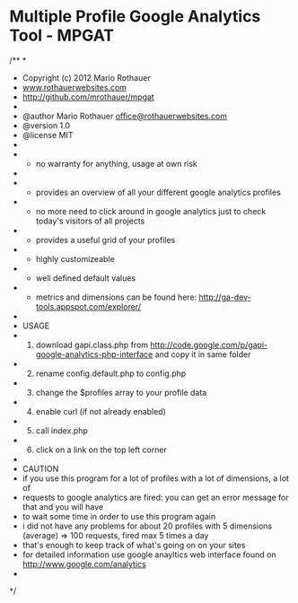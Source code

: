Multiple Profile Google Analytics Tool - MPGAT
==============================================

/**
 * 
 * Copyright (c) 2012 Mario Rothauer
 * www.rothauerwebsites.com
 * http://github.com/mrothauer/mpgat
 *
 * @author Mario Rothauer <office@rothauerwebsites.com>
 * @version 1.0
 * @license MIT
 * 
 * - no warranty for anything, usage at own risk
 * 
 * - provides an overview of all your different google analytics profiles
 * - no more need to click around in google analytics just to check today's visitors of all projects
 * - provides a useful grid of your profiles
 * - highly customizeable
 * - well defined default values  
 * - metrics and dimensions can be found here: http://ga-dev-tools.appspot.com/explorer/
 * 
 * USAGE
 * 1) download gapi.class.php from http://code.google.com/p/gapi-google-analytics-php-interface and copy it in same folder
 * 2) rename config.default.php to config.php
 * 3) change the $profiles array to your profile data
 * 4) enable curl (if not already enabled) 
 * 5) call index.php 
 * 6) click on a link on the top left corner
 * 
 * CAUTION
 * if you use this program for a lot of profiles with a lot of dimensions, a lot of
 * requests to google analytics are fired: you can get an error message for that and you will have
 * to wait some time in order to use this program again
 * i did not have any problems for about 20 profiles with 5 dimensions (average) => 100 requests, fired max 5 times a day
 * that's enough to keep track of what's going on on your sites
 * for detailed information use google anayltics web interface found on http://www.google.com/analytics  
 * 
 */